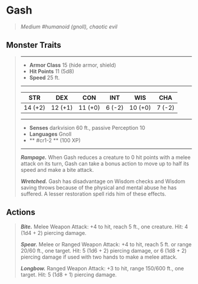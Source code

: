 # Gash
>*Medium #humanoid (gnoll), chaotic evil*
## Monster Traits
>___
>- **Armor Class** 15 (hide armor, shield)
>- **Hit Points** 11 (5d8)
>- **Speed** 25 ft.
>___
>|STR|DEX|CON|INT|WIS|CHA|
>|:---:|:---:|:---:|:---:|:---:|:---:|
>|14 (+2)|12 (+1)|11 (+0)|6 (-2)|10 (+0)|7 (-2)|
>___
>- **Senses** darkvision 60 ft., passive Perception 10
>- **Languages** Gnoll
>- ** #cr1-2 ** (100 XP)
>___
>***Rampage.*** When Gash reduces a creature to 0 hit points with a melee attack on its turn, Gash can take a bonus action to move up to half its speed and make a bite attack.  
>
>***Wretched.*** Gash has disadvantage on Wisdom checks and Wisdom saving throws because of the physical and mental abuse he has suffered. A lesser restoration spell rids him of these effects.  
>
## Actions
>***Bite.*** Melee Weapon Attack: +4 to hit, reach 5 ft., one creature. Hit: 4 (1d4 + 2) piercing damage.  
>
>***Spear.*** Melee  or Ranged Weapon Attack: +4 to hit, reach 5 ft. or range 20/60 ft., one target. Hit: 5 (1d6 + 2) piercing damage, or 6 (1d8 + 2) piercing damage if used with two hands to make a melee attack.  
>
>***Longbow.*** Ranged Weapon Attack: +3 to hit, range 150/600 ft., one target. Hit: 5 (1d8 + 1) piercing damage.